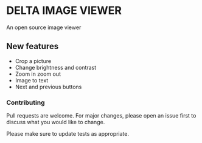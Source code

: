 # DELTA IMAGE VIEWER

An open source image viewer

## New features

  - Crop a picture
  - Change brightness and contrast
  - Zoom in zoom out
  - Image to text
  - Next and previous buttons
  

### Contributing
Pull requests are welcome. For major changes, please open an issue first to discuss what you would like to change.

Please make sure to update tests as appropriate.
